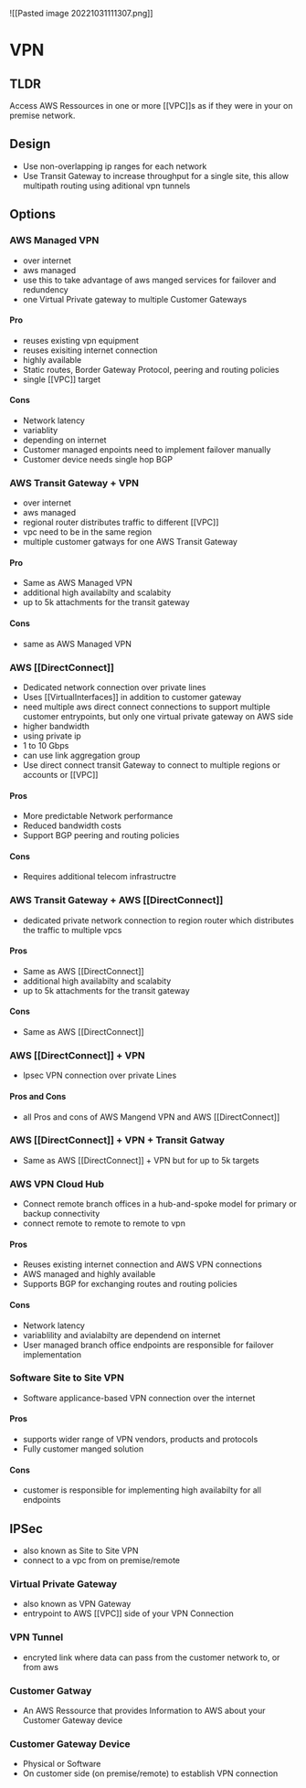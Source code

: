 ![[Pasted image 20221031111307.png]]
# VPN

## TLDR
Access AWS Ressources in one or more [[VPC]]s as if they were in your on premise network.

## Design
- Use non-overlapping ip ranges for each network
- Use Transit Gateway to increase throughput for a single site, this allow multipath routing using aditional vpn tunnels

## Options

### AWS Managed VPN
- over internet
- aws managed
- use this to take advantage of aws manged services for failover and redundency
- one Virtual Private gateway to multiple Customer Gateways

#### Pro
- reuses existing vpn equipment
- reuses exisiting internet connection
- highly available
- Static routes, Border Gateway Protocol, peering and routing policies
- single [[VPC]] target

#### Cons
- Network latency
- variablity
- depending on internet
- Customer managed enpoints need to implement failover manually
- Customer device needs single hop BGP

### AWS Transit Gateway + VPN
- over internet
- aws managed
- regional router distributes traffic to different [[VPC]]
- vpc need to be in the same region
- multiple customer gatways for one AWS Transit Gateway

#### Pro
- Same as AWS Managed VPN
- additional high availabilty and scalabity 
- up to 5k attachments for the transit gateway

#### Cons
- same as AWS Managed VPN

### AWS [[DirectConnect]]
- Dedicated network connection over private lines
- Uses [[VirtualInterfaces]] in addition to customer gateway
- need multiple aws direct connect connections to support multiple customer entrypoints, but only one virtual private gateway on AWS side
- higher bandwidth
- using private ip
- 1 to 10 Gbps
- can use link aggregation group
- Use direct connect transit Gateway to connect to multiple regions or accounts or [[VPC]]

#### Pros
- More predictable Network performance
- Reduced bandwidth costs
- Support BGP peering and routing policies

#### Cons
- Requires additional telecom infrastructre

### AWS Transit Gateway + AWS [[DirectConnect]]
- dedicated private network connection to region router which distributes the traffic to multiple vpcs

#### Pros
- Same as AWS [[DirectConnect]]
- additional high availabilty and scalabity 
- up to 5k attachments for the transit gateway

#### Cons
- Same as AWS [[DirectConnect]]

### AWS [[DirectConnect]] + VPN
- Ipsec VPN connection over private Lines

#### Pros and Cons
- all Pros and cons of AWS Mangend VPN and AWS [[DirectConnect]]

### AWS [[DirectConnect]] + VPN + Transit Gatway
- Same as AWS [[DirectConnect]] + VPN but for up to 5k targets

### AWS VPN Cloud Hub
- Connect remote branch offices in a hub-and-spoke model for primary or backup connectivity
- connect remote to remote to remote to vpn

#### Pros
- Reuses existing internet connection and AWS VPN connections
- AWS managed and highly available
- Supports BGP for exchanging routes and routing policies

#### Cons 
- Network latency
- variablility and avialabilty are dependend on internet
- User managed branch office endpoints are responsible for failover implementation

### Software Site to Site VPN
- Software applicance-based VPN connection over the internet

#### Pros
- supports wider range of VPN vendors, products and protocols
- Fully customer manged solution

#### Cons
- customer is responsible for implementing high availabilty for all endpoints

## IPSec
- also known as Site to Site VPN
- connect to a vpc from on premise/remote

### Virtual Private Gateway
- also known as VPN Gateway
- entrypoint to AWS [[VPC]] side of your VPN Connection

### VPN Tunnel
- encryted link where data can pass from the customer network to, or from aws

### Customer Gatway
- An AWS Ressource that provides Information to AWS about your Customer Gateway device

### Customer Gateway Device
- Physical or Software
- On customer side (on premise/remote) to establish VPN connection


